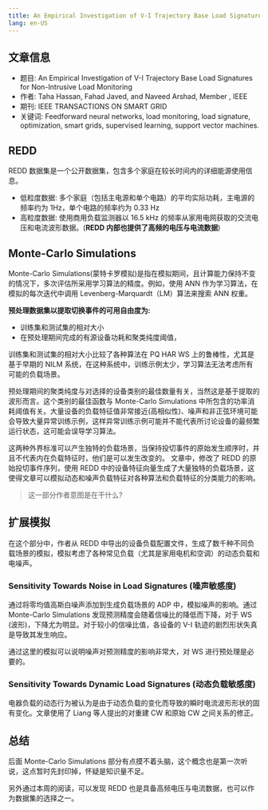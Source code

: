 ```yaml
---
title: An Empirical Investigation of V-I Trajectory Base Load Signatures for Non-Intrusive Load Monitoring(下)
lang: en-US
---
```


## 文章信息

- 题目: An Empirical Investigation of V-I Trajectory Base Load Signatures for Non-Intrusive Load Monitoring
- 作者: Taha Hassan, Fahad Javed, and Naveed Arshad, Member , IEEE
- 期刊: IEEE TRANSACTIONS ON SMART GRID
- 关键词: Feedforward neural networks, load monitoring, load signature, optimization, smart grids, supervised learning, support vector machines.

## REDD

REDD 数据集是一个公开数据集，包含多个家庭在较长时间内的详细能源使用信息。

- 低粒度数据: 多个家庭（包括主电源和单个电路）的平均实际功耗，主电源的频率约为 1Hz，单个电路的频率约为 0.33 Hz
- 高粒度数据: 使用商用负载监测器以 16.5 kHz 的频率从家用电网获取的交流电压和电流波形数据。(**REDD 内部也提供了高频的电压与电流数据**)

## Monte-Carlo Simulations

Monte-Carlo Simulations(蒙特卡罗模拟)是指在模拟期间，且计算能力保持不变的情况下，多次评估所采用学习算法的精度。例如，使用 ANN 作为学习算法，在模拟的每次迭代中调用 Levenberg-Marquardt（LM）算法来搜索 ANN 权重。

**预处理数据集以提取切换事件的可用自由度为:**

- 训练集和测试集的相对大小
- 在预处理期间完成的有源设备功耗和聚类纯度阈值，

训练集和测试集的相对大小比较了各种算法在 PQ HAR WS 上的鲁棒性，尤其是基于早期的 NILM 系统，在这种系统中，训练示例太少，学习算法无法考虑所有可能的负载场景。

预处理期间的聚类纯度与对选择的设备类别的最佳数量有关，当然这是基于提取的波形而言。这个类别的最佳函数与 Monte-Carlo Simulations 中所包含的功率消耗阈值有关。大量设备的负载特征值非常接近(高相似性)、噪声和非正弦环境可能会导致大量异常训练示例，这样异常训练示例可能并不能代表所讨论设备的最频繁运行状态，这可能会误导学习算法。

这两种外界标准可以产生独特的负载场景，当保持投切事件的原始发生顺序时，并且不代表内在负载特征时，他们是可以发生改变的。
文章中，修改了 REDD 的原始投切事件序列，使用 REDD 中的设备特征向量生成了大量独特的负载场景，这使得文章可以模拟动态和噪声负载特征对各种算法和负载特征的分类能力的影响。

> 这一部分作者意图是在干什么?

## 扩展模拟

在这个部分中，作者从 REDD 中导出的设备负载配置文件，生成了数千种不同负载场景的模拟，模拟考虑了各种常见负载（尤其是家用电机和空调）的动态负载和电噪声。

### Sensitivity Towards Noise in Load Signatures (噪声敏感度)

通过将零均值高斯白噪声添加到生成负载场景的 ADP 中，模拟噪声的影响。通过 Monte-Carlo Simulations 发现预测精度会随着信噪比的降低而下降，对于 WS (波形)，下降尤为明显。对于较小的信噪比值，各设备的 V-I 轨迹的剧烈形状失真是导致其发生响应。

通过这里的模拟可以说明噪声对预测精度的影响非常大，对 WS 进行预处理是必要的。

### Sensitivity Towards Dynamic Load Signatures (动态负载敏感度)

电器负载的动态行为被认为是由于动态负载的变化而导致的瞬时电流波形形状的固有变化。文章使用了 Liang 等人提出的对重建 CW 和原始 CW 之间关系的修正。

## 总结

后面 Monte-Carlo Simulations 部分有点摸不着头脑，这个概念也是第一次听说，这点暂时先封印掉，怀疑是知识量不足。

另外通过本周的阅读，可以发现 REDD 也是具备高频电压与电流数据，也可以作为数据集的选择之一。
